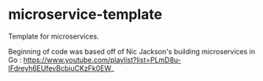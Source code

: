 # microservice-template
Template for microservices.

Beginning of code was based off of Nic Jackson's building microservices in Go : https://www.youtube.com/playlist?list=PLmD8u-IFdreyh6EUfevBcbiuCKzFk0EW_
